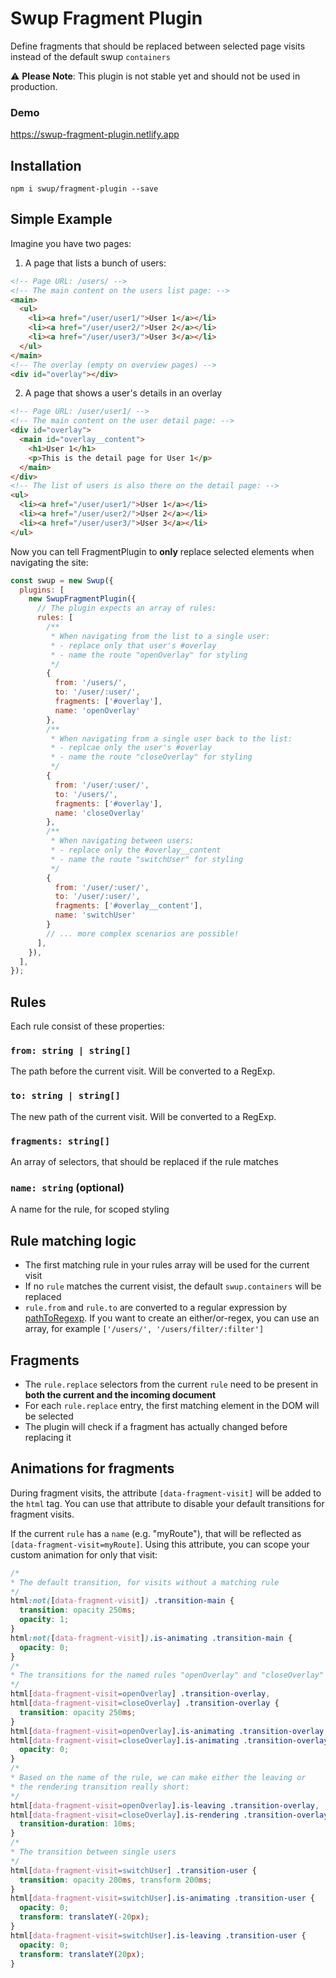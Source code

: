 # Swup Fragment Plugin

Define fragments that should be replaced between selected page visits instead of the default swup `containers`

⚠️ **Please Note**: This plugin is not stable yet and should not be used in production.

### Demo

https://swup-fragment-plugin.netlify.app

## Installation

```shell
npm i swup/fragment-plugin --save
```

## Simple Example

Imagine you have two pages:

1. A page that lists a bunch of users:

```html
<!-- Page URL: /users/ -->
<!-- The main content on the users list page: -->
<main>
  <ul>
    <li><a href="/user/user1/">User 1</a></li>
    <li><a href="/user/user2/">User 2</a></li>
    <li><a href="/user/user3/">User 3</a></li>
  </ul>
</main>
<!-- The overlay (empty on overview pages) -->
<div id="overlay"></div>
```

2. A page that shows a user's details in an overlay

```html
<!-- Page URL: /user/user1/ -->
<!-- The main content on the user detail page: -->
<div id="overlay">
  <main id="overlay__content">
    <h1>User 1</h1>
    <p>This is the detail page for User 1</p>
  </main>
</div>
<!-- The list of users is also there on the detail page: -->
<ul>
  <li><a href="/user/user1/">User 1</a></li>
  <li><a href="/user/user2/">User 2</a></li>
  <li><a href="/user/user3/">User 3</a></li>
</ul>
```

Now you can tell FragmentPlugin to **only** replace selected elements when navigating the site:

```js
const swup = new Swup({
  plugins: [
    new SwupFragmentPlugin({
      // The plugin expects an array of rules:
      rules: [
        /**
         * When navigating from the list to a single user:
         * - replace only that user's #overlay
         * - name the route "openOverlay" for styling
         */
        {
          from: '/users/',
          to: '/user/:user/',
          fragments: ['#overlay'],
          name: 'openOverlay'
        },
        /**
         * When navigating from a single user back to the list:
         * - replcae only the user's #overlay
         * - name the route "closeOverlay" for styling
         */
        {
          from: '/user/:user/',
          to: '/users/',
          fragments: ['#overlay'],
          name: 'closeOverlay'
        },
        /**
         * When navigating between users:
         * - replace only the #overlay__content
         * - name the route "switchUser" for styling
         */
        {
          from: '/user/:user/',
          to: '/user/:user/',
          fragments: ['#overlay__content'],
          name: 'switchUser'
        }
        // ... more complex scenarios are possible!
      ],
    }),
  ],
});
```

## Rules

Each rule consist of these properties:

### `from: string | string[]`

The path before the current visit. Will be converted to a RegExp.

### `to: string | string[]`

The new path of the current visit. Will be converted to a RegExp.

### `fragments: string[]`

An array of selectors, that should be replaced if the rule matches

### `name: string` (optional)

A name for the rule, for scoped styling

## Rule matching logic

- The first matching rule in your rules array will be used for the current visit
- If no `rule` matches the current visist, the default `swup.containers` will be replaced
- `rule.from` and `rule.to` are converted to a regular expression by [pathToRegexp](https://github.com/pillarjs/path-to-regexp). If you want to create an either/or-regex, you can use an array, for example `['/users/', '/users/filter/:filter']`

## Fragments

- The `rule.replace` selectors from the current `rule` need to be present in **both the current and the incoming document**
- For each `rule.replace` entry, the first matching element in the DOM will be selected
- The plugin will check if a fragment has actually changed before replacing it

## Animations for fragments

During fragment visits, the attribute `[data-fragment-visit]` will be added to the `html` tag. You can use that
attribute to disable your default transitions for fragment visits.

If the current `rule` has a `name` (e.g. "myRoute"), that will be reflected as `[data-fragment-visit=myRoute]`. Using this attribute, you can scope your custom animation for only that visit:

```css
/*
* The default transition, for visits without a matching rule
*/
html:not([data-fragment-visit]) .transition-main {
  transition: opacity 250ms;
  opacity: 1;
}
html:not([data-fragment-visit]).is-animating .transition-main {
  opacity: 0;
}
/*
* The transitions for the named rules "openOverlay" and "closeOverlay"
*/
html[data-fragment-visit=openOverlay] .transition-overlay,
html[data-fragment-visit=closeOverlay] .transition-overlay {
  transition: opacity 250ms;
}
html[data-fragment-visit=openOverlay].is-animating .transition-overlay,
html[data-fragment-visit=closeOverlay].is-animating .transition-overlay {
  opacity: 0;
}
/*
* Based on the name of the rule, we can make either the leaving or
* the rendering transition really short:
*/
html[data-fragment-visit=openOverlay].is-leaving .transition-overlay,
html[data-fragment-visit=closeOverlay].is-rendering .transition-overlay {
  transition-duration: 10ms;
}
/*
* The transition between single users
*/
html[data-fragment-visit=switchUser] .transition-user {
  transition: opacity 200ms, transform 200ms;
}
html[data-fragment-visit=switchUser].is-animating .transition-user {
  opacity: 0;
  transform: translateY(-20px);
}
html[data-fragment-visit=switchUser].is-leaving .transition-user {
  opacity: 0;
  transform: translateY(20px);
}

```
